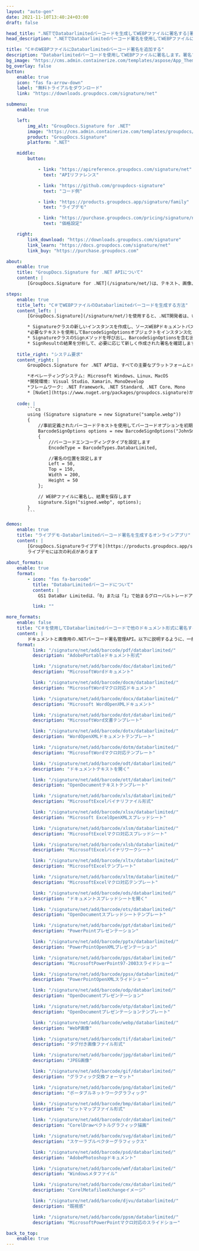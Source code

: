 ```yaml
---
layout: "auto-gen"
date: 2021-11-10T13:40:24+03:00
draft: false

head_title: ".NETでDatabarlimitedバーコードを生成してWEBPファイルに署名する|署名文書"
head_description: ".NETでDatabarlimitedバーコード署名を使用してWEBPファイルに署名する-人気のあるビジネスドキュメントや画像ファイル形式にバーコードを追加する."

title: "C＃のWEBPファイルにDatabarlimitedバーコード署名を追加する"
description: "Databarlimitedバーコードを使用してWEBPファイルに署名します。署名プロパティを操作し、ニーズに合ったドキュメント内で高度な署名オプションを設定します."
bg_image: "https://cms.admin.containerize.com/templates/aspose/App_Themes/V3/images/bg/header1.png"
bg_overlay: false
button:
    enable: true
    icon: "fas fa-arrow-down"
    label: "無料トライアルをダウンロード"
    link: "https://downloads.groupdocs.com/signature/net"

submenu:
    enable: true

    left:
        img_alt: "GroupDocs.Signature for .NET"
        image: "https://cms.admin.containerize.com/templates/groupdocs/images/product-logos/90x90-noborder/groupdocs-signature-net.png"
        product: "GroupDocs.Signature"
        platform: ".NET"

    middle:
        button:

            - link: "https://apireference.groupdocs.com/signature/net"
              text: "APIリファレンス"

            - link: "https://github.com/groupdocs-signature"
              text: "コード例"

            - link: "https://products.groupdocs.app/signature/family"
              text: "ライブデモ"

            - link: "https://purchase.groupdocs.com/pricing/signature/net"
              text: "価格設定"

    right:
        link_download: "https://downloads.groupdocs.com/signature"
        link_learn: "https://docs.groupdocs.com/signature/net"
        link_buy: "https://purchase.groupdocs.com"

about:
    enable: true
    title: "GroupDocs.Signature for .NET APIについて"
    content: |
        [GroupDocs.Signature for .NET](/signature/net/)は、テキスト、画像、バーコード、スタンプ、フォームフィールド、QRコード、メタデータなどのさまざまな署名タイプを使用してデジタルドキュメントに電子署名するネイティブ.NETAPIです。ユーザーは、PDF、Microsoft Word、Excelワークシート、PowerPointプレゼンテーション、Adobe Photoshop、メタファイル、および画像ファイル形式内のデジタル署名を追加、編集、検証、削除、および検索でき、必要に応じて署名プロパティをカスタマイズするための追加サポートがあります。

steps:
    enable: true
    title_left: "C＃でWEBPファイルのDatabarlimitedバーコードを生成する方法"
    content_left: |
        [GroupDocs.Signature](/signature/net/)を使用すると、.NET開発者は、いくつかの簡単な手順を実行することで、アプリケーション内のWEBPファイルにDatabarlimitedバーコードを簡単に追加できます。

        * Signatureクラスの新しいインスタンスを作成し、ソースWEBPドキュメントパスをコンストラクターパラメーターとして渡します。
        *必要なテキストを使用してBarcodeSignOptionsオブジェクトをインスタンス化し、EncodeTypeプロパティをDatabarLimitedに設定します。
        * SignatureクラスのSignメソッドを呼び出し、BarcodeSignOptionsを含む出力WEBPファイル名を渡します。
        * SignResultの結果を分析して、必要に応じて新しく作成された署名を確認します。
        
    title_right: "システム要求"
    content_right: |
        GroupDocs.Signature for .NET APIは、すべての主要なプラットフォームとオペレーティングシステムでサポートされています。以下のコードを実行する前に、システムに次の前提条件がインストールされていることを確認してください。

        *オペレーティングシステム: Microsoft Windows、Linux、MacOS
        *開発環境: Visual Studio、Xamarin、MonoDevelop
        *フレームワーク: .NET Framework、.NET Standard、.NET Core、Mono
        * [NuGet](https://www.nuget.org/packages/groupdocs.signature)からGroupDocs.Signaturefor.NETの最新バージョンをダウンロードします
        
    code: |
        ```cs
        using (Signature signature = new Signature("sample.webp"))
        {
            //事前定義されたバーコードテキストを使用してバーコードオプションを初期化します
            BarcodeSignOptions options = new BarcodeSignOptions("JohnSmith")
            {
                //バーコードエンコーディングタイプを設定します
                EncodeType = BarcodeTypes.DatabarLimited,

                //署名の位置を設定します
                Left = 50,
                Top = 150,
                Width = 200,
                Height = 50
            };

            // WEBPファイルに署名し、結果を保存します 
            signature.Sign("signed.webp", options);
        }
        ```
        
demos:
    enable: true
    title: "ライブデモ-Databarlimitedバーコード署名を生成するオンラインアプリ"
    content: |
        [GroupDocs.Signatureライブデモ](https://products.groupdocs.app/signature/family)サイトにアクセスして、Databarlimitedバーコードを今すぐWEBPファイルに追加してください。  
        ライブデモには次の利点があります
        
about_formats:
    enable: true
    format:
        - icon: "fas fa-barcode"
          title: "DatabarLimitedバーコードについて"
          content: |
            GS1 DataBar Limitedは、「0」または「1」で始まるグローバルトレードアイテム番号（GTIN）のエンコードをサポートする固定長のシンボル体系です。スペースが非常に限られており、全方向スキャンが不要なアプリケーションに使用されます。コンパクトなサイズのため、このシンボル体系は主にヘルスケア業界で使用されています。

          link: ""

more_formats:
    enable: false
    title: "C＃を使用してDatabarlimitedバーコードで他のドキュメント形式に署名する"
    content: |
        ドキュメントと画像用の.NETバーコード署名管理API。以下に説明するように、一般的なファイル形式のいくつかにバーコード署名を追加します。
    format: 
          link: "/signature/net/add/barcode/pdf/databarlimited/"
          description: "AdobePortableドキュメント形式"

          link: "/signature/net/add/barcode/doc/databarlimited/"
          description: "MicrosoftWordドキュメント"

          link: "/signature/net/add/barcode/docm/databarlimited/"
          description: "MicrosoftWordマクロ対応ドキュメント"

          link: "/signature/net/add/barcode/docx/databarlimited/"
          description: "Microsoft WordOpenXMLドキュメント"

          link: "/signature/net/add/barcode/dot/databarlimited/"
          description: "MicrosoftWord文書テンプレート"

          link: "/signature/net/add/barcode/dotx/databarlimited/"
          description: "WordOpenXMLドキュメントテンプレート"

          link: "/signature/net/add/barcode/dotm/databarlimited/"
          description: "MicrosoftWordマクロ対応テンプレート"       

          link: "/signature/net/add/barcode/odt/databarlimited/"
          description: "ドキュメントテキストを開く"

          link: "/signature/net/add/barcode/ott/databarlimited/"
          description: "OpenDocumentテキストテンプレート"

          link: "/signature/net/add/barcode/xls/databarlimited/"
          description: "MicrosoftExcelバイナリファイル形式"

          link: "/signature/net/add/barcode/xlsx/databarlimited/"
          description: "Microsoft ExcelOpenXMLスプレッドシート"

          link: "/signature/net/add/barcode/xlsm/databarlimited/"
          description: "MicrosoftExcelマクロ対応スプレッドシート"

          link: "/signature/net/add/barcode/xlsb/databarlimited/"
          description: "MicrosoftExcelバイナリワークシート"

          link: "/signature/net/add/barcode/xltx/databarlimited/"
          description: "MicrosoftExcelテンプレート"

          link: "/signature/net/add/barcode/xltm/databarlimited/"
          description: "MicrosoftExcelマクロ対応テンプレート"

          link: "/signature/net/add/barcode/ods/databarlimited/"
          description: "ドキュメントスプレッドシートを開く"

          link: "/signature/net/add/barcode/ots/databarlimited/"
          description: "OpenDocumentスプレッドシートテンプレート"

          link: "/signature/net/add/barcode/ppt/databarlimited/"
          description: "PowerPointプレゼンテーション"

          link: "/signature/net/add/barcode/pptx/databarlimited/"
          description: "PowerPointOpenXMLプレゼンテーション"

          link: "/signature/net/add/barcode/pps/databarlimited/"
          description: "MicrosoftPowerPoint97-2003スライドショー"

          link: "/signature/net/add/barcode/ppsx/databarlimited/"
          description: "PowerPointOpenXMLスライドショー"                              

          link: "/signature/net/add/barcode/odp/databarlimited/"
          description: "OpenDocumentプレゼンテーション"

          link: "/signature/net/add/barcode/otp/databarlimited/"
          description: "OpenDocumentプレゼンテーションテンプレート"

          link: "/signature/net/add/barcode/webp/databarlimited/"
          description: "WebP画像"

          link: "/signature/net/add/barcode/tif/databarlimited/"
          description: "タグ付き画像ファイル形式"

          link: "/signature/net/add/barcode/jpg/databarlimited/"
          description: "JPEG画像"

          link: "/signature/net/add/barcode/gif/databarlimited/"
          description: "グラフィック交換フォーマット"

          link: "/signature/net/add/barcode/png/databarlimited/"
          description: "ポータブルネットワークグラフィック"

          link: "/signature/net/add/barcode/bmp/databarlimited/"
          description: "ビットマップファイル形式"

          link: "/signature/net/add/barcode/cdr/databarlimited/"
          description: "CorelDrawベクトルグラフィック描画"

          link: "/signature/net/add/barcode/svg/databarlimited/"
          description: "スケーラブルベクターグラフィックス"

          link: "/signature/net/add/barcode/psd/databarlimited/"
          description: "AdobePhotoshopドキュメント"

          link: "/signature/net/add/barcode/wmf/databarlimited/"
          description: "Windowsメタファイル"        

          link: "/signature/net/add/barcode/cmx/databarlimited/"
          description: "CorelMetafileeXchangeイメージ"

          link: "/signature/net/add/barcode/djvu/databarlimited/"
          description: "既視感"

          link: "/signature/net/add/barcode/ppsm/databarlimited/"
          description: "MicrosoftPowerPointマクロ対応のスライドショー"

back_to_top:
    enable: true
---
```

